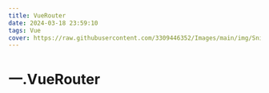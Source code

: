 ```yaml
---
title: VueRouter
date: 2024-03-18 23:59:10
tags: Vue
cover: https://raw.githubusercontent.com/3309446352/Images/main/img/Snipaste_2023-04-19_18-35-56.png?token=ASFPQIH5ZFVFELX7P4ECQWLF7JJY6
---
```

# 一.VueRouter